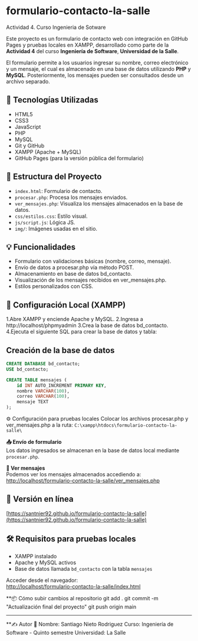 # formulario-contacto-la-salle
Actividad 4. Curso Ingenieria de Sotware

Este proyecto es un formulario de contacto web con integración en GitHub Pages y pruebas locales en XAMPP, desarrollado como parte de la **Actividad 4** del curso **Ingeniería de Software**, **Universidad de la Salle**.

El formulario permite a los usuarios ingresar su nombre, correo electrónico y un mensaje, el cual es almacenado en una base de datos utilizando **PHP** y **MySQL**. Posteriormente, los mensajes pueden ser consultados desde un archivo separado.

## 🚀 Tecnologías Utilizadas

- HTML5
- CSS3
- JavaScript
- PHP
- MySQL
- Git y GitHub
- XAMPP (Apache + MySQL)
- GitHub Pages (para la versión pública del formulario)

## 📁 Estructura del Proyecto

- `index.html`: Formulario de contacto.
- `procesar.php`: Procesa los mensajes enviados.
- `ver_mensajes.php`: Visualiza los mensajes almacenados en la base de datos.
- `css/estilos.css`: Estilo visual.
- `js/script.js`: Lógica JS.
- `img/`: Imágenes usadas en el sitio.

## 💡 Funcionalidades

- Formulario con validaciones básicas (nombre, correo, mensaje).
- Envío de datos a procesar.php vía método POST.
- Almacenamiento en base de datos bd_contacto.
- Visualización de los mensajes recibidos en ver_mensajes.php.
- Estilos personalizados con CSS.

## 🔧 Configuración Local (XAMPP)

1.Abre XAMPP y enciende Apache y MySQL.
2.Ingresa a http://localhost/phpmyadmin
3.Crea la base de datos bd_contacto.
4.Ejecuta el siguiente SQL para crear la base de datos y tabla:

## Creación de la base de datos

```sql
CREATE DATABASE bd_contacto;
USE bd_contacto;

CREATE TABLE mensajes (
    id INT AUTO_INCREMENT PRIMARY KEY,
    nombre VARCHAR(100),
    correo VARCHAR(100),
    mensaje TEXT
);
```

⚙️ Configuración para pruebas locales
Colocar los archivos procesar.php y ver_mensajes.php a la ruta: `C:\xampp\htdocs\formulario-contacto-la-salle\`

**📤 Envío de formulario**  
Los datos ingresados se almacenan en la base de datos local mediante `procesar.php`.

**👀 Ver mensajes**  
Podemos ver los mensajes almacenados accediendo a:  
[http://localhost/formulario-contacto-la-salle/ver_mensajes.php](http://localhost/formulario-contacto-la-salle/ver_mensajes.php)

## 🚀 Versión en línea

[https://santnier92.github.io/formulario-contacto-la-salle](https://santnier92.github.io/formulario-contacto-la-salle)

## 🛠️ Requisitos para pruebas locales

- XAMPP instalado
- Apache y MySQL activos
- Base de datos llamada `bd_contacto` con la tabla `mensajes`


Acceder desde el navegador:  
[http://localhost/formulario-contacto-la-salle/index.html](http://localhost/formulario-contacto-la-salle/index.html)


**📦 Cómo subir cambios al repositorio
git add .
git commit -m "Actualización final del proyecto"
git push origin main

---

**✍️ Autor 📌
Nombre: Santiago Nieto Rodriguez
Curso: Ingeniería de Software - Quinto semestre
Universidad: La Salle
